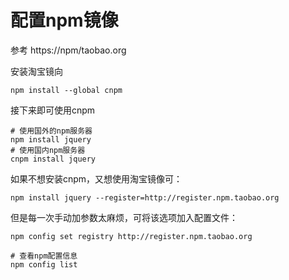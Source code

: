 # 配置npm镜像

参考 https://npm/taobao.org

安装淘宝镜向

```shell
npm install --global cnpm
```

接下来即可使用cnpm

```shell
# 使用国外的npm服务器
npm install jquery
# 使用国内npm服务器
cnpm install jquery
```

如果不想安装cnpm，又想使用淘宝镜像可：

```shell
npm install jquery --register=http://register.npm.taobao.org
```

但是每一次手动加参数太麻烦，可将该选项加入配置文件：

```shell
npm config set registry http://register.npm.taobao.org

# 查看npm配置信息
npm config list
```

## 